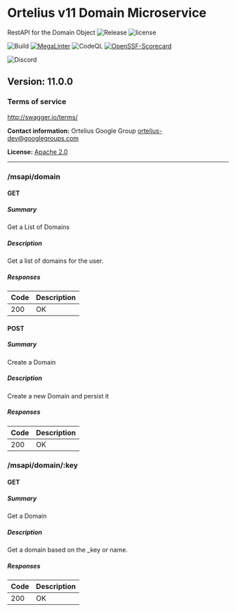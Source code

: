 # Ortelius v11 Domain Microservice
RestAPI for the Domain Object
![Release](https://img.shields.io/github/v/release/ortelius/scec-domain?sort=semver)
![license](https://img.shields.io/github/license/ortelius/scec-domain)

![Build](https://img.shields.io/github/actions/workflow/status/ortelius/scec-domain/build-push-chart.yml)
[![MegaLinter](https://github.com/ortelius/scec-domain/workflows/MegaLinter/badge.svg?branch=main)](https://github.com/ortelius/scec-domain/actions?query=workflow%3AMegaLinter+branch%3Amain)
![CodeQL](https://github.com/ortelius/scec-domain/workflows/CodeQL/badge.svg)
[![OpenSSF-Scorecard](https://api.securityscorecards.dev/projects/github.com/ortelius/scec-domain/badge)](https://api.securityscorecards.dev/projects/github.com/ortelius/scec-domain)

![Discord](https://img.shields.io/discord/722468819091849316)

## Version: 11.0.0

### Terms of service
<http://swagger.io/terms/>

**Contact information:**
Ortelius Google Group
ortelius-dev@googlegroups.com

**License:** [Apache 2.0](http://www.apache.org/licenses/LICENSE-2.0.html)

---
### /msapi/domain

#### GET
##### Summary

Get a List of Domains

##### Description

Get a list of domains for the user.

##### Responses

| Code | Description |
|------|-------------|
| 200  | OK          |

#### POST
##### Summary

Create a Domain

##### Description

Create a new Domain and persist it

##### Responses

| Code | Description |
|------|-------------|
| 200  | OK          |

### /msapi/domain/:key

#### GET
##### Summary

Get a Domain

##### Description

Get a domain based on the _key or name.

##### Responses

| Code | Description |
|------|-------------|
| 200  | OK          |
